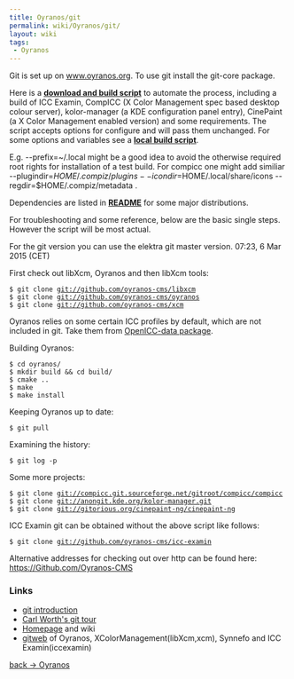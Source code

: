 ```yaml
---
title: Oyranos/git
permalink: wiki/Oyranos/git/
layout: wiki
tags:
 - Oyranos
---
```


Git is set up on www.oyranos.org. To use git install the git-core
package.

Here is a [**download and build
script**](https://raw.githubusercontent.com/oyranos-cms/icc-examin/master/icc_examin-build.sh)
to automate the process, including a build of ICC Examin, CompICC (X
Color Management spec based desktop colour server), kolor-manager (a KDE
configuration panel entry), CinePaint (a X Color Management enabled
version) and some requirements. The script accepts options for configure
and will pass them unchanged. For some options and variables see a
[**local build
script**](https://raw.githubusercontent.com/oyranos-cms/icc-examin/master/icc_examin-build-local.sh).

E.g. --prefix=~/.local might be a good idea to avoid the otherwise
required root rights for installation of a test build. For compicc one
might add similiar --plugindir=$HOME/.compiz/plugins
--icondir=$HOME/.local/share/icons --regdir=$HOME/.compiz/metadata .

Dependencies are listed in
[**README**](https://github.com/oyranos-cms/oyranos/blob/master/README.md)
for some major distributions.

For troubleshooting and some reference, below are the basic single
steps. However the script will be most actual.

For the git version you can use the elektra git master version. 07:23, 6
Mar 2015 (CET)

First check out libXcm, Oyranos and then libXcm tools:

`$ git clone `[`git://github.com/oyranos-cms/libxcm`](git://github.com/oyranos-cms/libxcm)  
`$ git clone `[`git://github.com/oyranos-cms/oyranos`](git://github.com/oyranos-cms/oyranos)  
`$ git clone `[`git://github.com/oyranos-cms/xcm`](git://github.com/oyranos-cms/xcm)

Oyranos relies on some certain ICC profiles by default, which are not
included in git. Take them from [OpenICC-data
package](https://sourceforge.net/projects/openicc/files/OpenICC-Profiles).

Building Oyranos:

`$ cd oyranos/`  
`$ mkdir build && cd build/`  
`$ cmake ..`  
`$ make`  
`$ make install`

Keeping Oyranos up to date:

`$ git pull`

Examining the history:

`$ git log -p`

Some more projects:

`$ git clone `[`git://compicc.git.sourceforge.net/gitroot/compicc/compicc`](git://compicc.git.sourceforge.net/gitroot/compicc/compicc)  
`$ git clone `[`git://anongit.kde.org/kolor-manager.git`](git://anongit.kde.org/kolor-manager.git)  
`$ git clone `[`git://gitorious.org/cinepaint-ng/cinepaint-ng`](git://gitorious.org/cinepaint-ng/cinepaint-ng)

ICC Examin git can be obtained without the above script like follows:

`$ git clone `[`git://github.com/oyranos-cms/icc-examin`](git://github.com/oyranos-cms/icc-examin)

Alternative addresses for checking out over http can be found here:
[<https://Github.com/Oyranos-CMS>](https://github.com/oyranos-cms)

### Links

-   [git
    introduction](http://www.kernel.org/pub/software/scm/git/docs/user-manual.html#git-quick-start)
-   [Carl Worth's git tour](http://cworth.org/hgbook-git/tour/)
-   [Homepage](http://git.or.cz/) and wiki
-   [gitweb](https://github.com/oyranos-cms) of Oyranos,
    XColorManagement(libXcm,xcm), Synnefo and ICC Examin(iccexamin)

[back -&gt; Oyranos](/wiki/Oyranos "wikilink")
